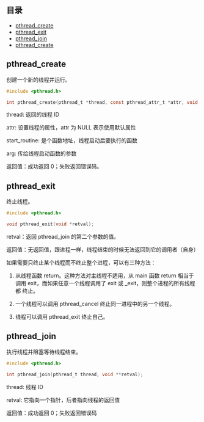 ## 目录

- [pthread_create](#pthread_create)
- [pthread_exit](#pthread_exit)
- [pthread_join](#pthread_join)
- [pthread_create](#pthread_create)

## pthread_create

创建一个新的线程并运行。

```c
#include <pthread.h>

int pthread_create(pthread_t *thread, const pthread_attr_t *attr, void *(*start_routine) (void *), void *arg);
```

thread: 返回的线程 ID

attr: 设置线程的属性，attr 为 NULL 表示使用默认属性

start_routine: 是个函数地址，线程启动后要执行的函数

arg: 传给线程启动函数的参数

返回值：成功返回 0；失败返回错误码。

## pthread_exit

终止线程。

```c
#include <pthread.h>

void pthread_exit(void *retval);
```

retval：返回 pthread_join 的第二个参数的值。

返回值：无返回值，跟进程一样，线程结束的时候无法返回到它的调用者（自身）

如果需要只终止某个线程而不终止整个进程，可以有三种方法：

1. 从线程函数 return。这种方法对主线程不适用，从 main 函数 return 相当于调用 exit，而如果任意一个线程调用了 exit 或 _exit，则整个进程的所有线程都
终止。

2. 一个线程可以调用 pthread_cancel 终止同一进程中的另一个线程。

3. 线程可以调用 pthread_exit 终止自己。

## pthread_join

执行线程并阻塞等待线程结束。

```c
#include <pthread.h>

int pthread_join(pthread_t thread, void **retval);
```

thread: 线程 ID

retval: 它指向一个指针，后者指向线程的返回值

返回值：成功返回 0；失败返回错误码









